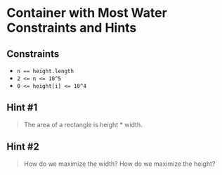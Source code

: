 # Container with Most Water Constraints and Hints

## Constraints
-   `n == height.length`
-   `2 <= n <= 10^5`
-   `0 <= height[i] <= 10^4`

## Hint #1
> The area of a rectangle is height * width.

## Hint #2
> How do we maximize the width? How do we maximize the height?